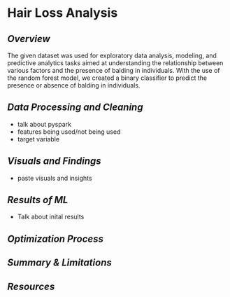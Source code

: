 # Hair Loss Analysis

## ***Overview***
The given dataset was used for exploratory data analysis, modeling, and predictive analytics tasks aimed at understanding the relationship between various factors and the presence of balding in individuals. With the use of the random forest model, we created a binary classifier to predict the presence or absence of balding in individuals.

## ***Data Processing and Cleaning***
- talk about pyspark
- features being used/not being used
- target variable

## ***Visuals and Findings***
- paste visuals and insights

## ***Results of ML***
- Talk about inital results

## ***Optimization Process***

## ***Summary & Limitations***

## ***Resources***
